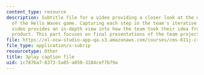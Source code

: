 ```yaml
---
content_type: resource
description: Subtitle file for a video providing a closer look at the development
  of the Hello Waves game. Capturing each step in the team's iterative process, the
  video provides an in-depth view into how the team took their idea from pitch to
  product. This part focuses on final presentations of the team project.
file: https://ol-ocw-studio-app-qa.s3.amazonaws.com/courses/cms-611j-creating-video-games-fall-2014/1c7876a783735a85a0503184cef7b79a_lxpXowuUdKw.vtt
file_type: application/x-subrip
resourcetype: Other
title: 3play caption file
uid: 1c7876a7-8373-5a85-a050-3184cef7b79a
---
```

